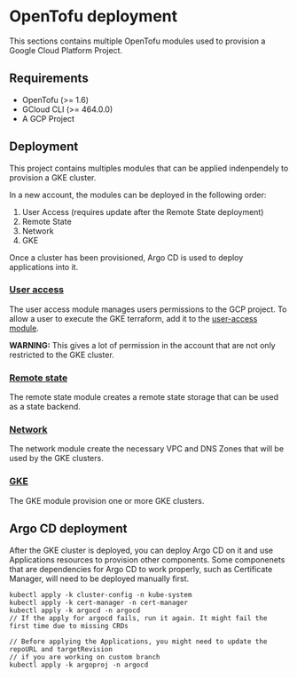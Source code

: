 # OpenTofu deployment

This sections contains multiple OpenTofu modules used to provision a Google Cloud Platform Project.

## Requirements

- OpenTofu (>= 1.6)
- GCloud CLI (>= 464.0.0)
- A GCP Project

## Deployment

This project contains multiples modules that can be applied indenpendely to provision a GKE cluster.

In a new account, the modules can be deployed in the following order:

1. User Access (requires update after the Remote State deployment)
2. Remote State
3. Network
4. GKE

Once a cluster has been provisioned, Argo CD is used to deploy applications into it.

### [User access](./user-access/README.md)

The user access module manages users permissions to the GCP project.
To allow a user to execute the GKE terraform, add it to the [user-access module](./user-access/README.md).

**WARNING:** This gives a lot of permission in the account that are not only restricted to the GKE cluster.

### [Remote state](./remote-state/README.md)

The remote state module creates a remote state storage that can be used as a state backend.

### [Network](./network/README.md)

The network module create the necessary VPC and DNS Zones that will be used by the GKE clusters.

### [GKE](./gke/README.md)

The GKE module provision one or more GKE clusters.

## Argo CD deployment

After the GKE cluster is deployed, you can deploy Argo CD on it and use Applications resources to provision other
components. Some componenets that are dependencies for Argo CD to work properly, such as Certificate Manager, will
need to be deployed manually first.

```
kubectl apply -k cluster-config -n kube-system
kubectl apply -k cert-manager -n cert-manager
kubectl apply -k argocd -n argocd
// If the apply for argocd fails, run it again. It might fail the first time due to missing CRDs

// Before applying the Applications, you might need to update the repoURL and targetRevision
// if you are working on custom branch
kubectl apply -k argoproj -n argocd
```

